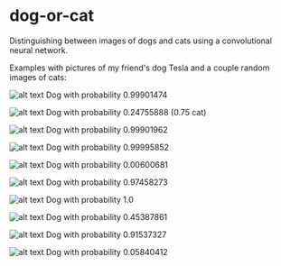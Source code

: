 # dog-or-cat
Distinguishing between images of dogs and cats using a convolutional neural network.

Examples with pictures of my friend's dog Tesla and a couple random images of cats:

![alt text](datasets/example_set/examples/tesla_4.jpg)
Dog with probability 0.99901474

![alt text](datasets/example_set/examples/cat_9.jpg)
Dog with probability 0.24755888 (0.75 cat)

![alt text](datasets/example_set/examples/tesla_7.jpg)
Dog with probability 0.99901962

![alt text](datasets/example_set/examples/tesla_6.jpg)
Dog with probability 0.99995852

![alt text](datasets/example_set/examples/tesla_8.jpg)
Dog with probability 0.00600681

![alt text](datasets/example_set/examples/tesla_2.jpg)
Dog with probability 0.97458273

![alt text](datasets/example_set/examples/tesla_1.jpg)
Dog with probability 1.0

![alt text](datasets/example_set/examples/tesla_5.jpg)
Dog with probability 0.45387861

![alt text](datasets/example_set/examples/tesla_3.jpg)
Dog with probability 0.91537327

![alt text](datasets/example_set/examples/cat_10.jpg)
Dog with probability 0.05840412
